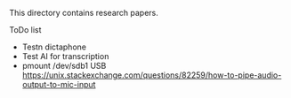This directory contains research papers.

ToDo list
 - Testn dictaphone
 - Test AI for transcription
 - pmount /dev/sdb1 USB
 https://unix.stackexchange.com/questions/82259/how-to-pipe-audio-output-to-mic-input


